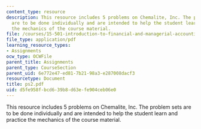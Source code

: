 ```yaml
---
content_type: resource
description: This resource includes 5 problems on Chemalite, Inc. The problem sets
  are to be done individually and are intended to help the student learn and practice
  the mechanics of the course material.
file: /courses/15-501-introduction-to-financial-and-managerial-accounting-spring-2004/d5fe958fbcd639b8d63efe904ceb06e0_ps2.pdf
file_type: application/pdf
learning_resource_types:
- Assignments
ocw_type: OCWFile
parent_title: Assignments
parent_type: CourseSection
parent_uid: 6e772e47-ed81-7b21-98a3-e287008dacf3
resourcetype: Document
title: ps2.pdf
uid: d5fe958f-bcd6-39b8-d63e-fe904ceb06e0
---
```

This resource includes 5 problems on Chemalite, Inc. The problem sets are to be done individually and are intended to help the student learn and practice the mechanics of the course material.